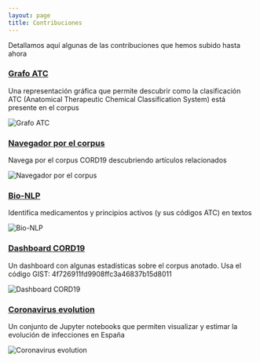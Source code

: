 ```yaml
---
layout: page
title: Contribuciones
---
```


Detallamos aquí algunas de las contribuciones que hemos subido hasta ahora

### [Grafo ATC](http://librairy.github.io/covid19/graph.html)

Una representación gráfica que permite descubrir como la clasificación ATC (Anatomical Therapeutic Chemical Classification System) está presente en el corpus

![Grafo ATC](../img/contributions/graph-3.png)

### [Navegador por el corpus](http://librairy.github.io/covid19/explorer.html)

Navega por el corpus CORD19 descubriendo artículos relacionados

![Navegador por el corpus](../img/contributions/explorer-2.png)

### [Bio-NLP](http://librairy.github.io/bio-nlp/)
Identifica medicamentos y principios activos (y sus códigos ATC) en textos

![Bio-NLP](../img/contributions/bio-nlp-2.png)

### [Dashboard CORD19](http://librairy.linkeddata.es/data/dashboard)

Un dashboard con algunas estadísticas sobre el corpus anotado. Usa el código GIST: 4f726911fd9908ffc3a46837b15d8011

![Dashboard CORD19](../img/contributions/dashboard-2.png)

### [Coronavirus evolution](https://gitlab.etsisi.upm.es/fserra/coronavirus-evolution)

Un conjunto de Jupyter notebooks que permiten visualizar y estimar la evolución de infecciones en España

![Coronavirus evolution](../img/contributions/graficoEvolucion.png)


<!-- Section
<section>
<div class="container">
      <div class="content-section-heading text-center">
        <h3 class="text-secondary mb-0">OEG-UPM</h3>
        <h2 class="mb-5">CORD19-based Contributions</h2>
      </div>
      <div class="row no-gutters">
        <div class="col-lg-6">
          <a class="portfolio-item" href="graph.html" target="_blank">
            <span class="caption">
              <span class="caption-content">
                <h2>ATC Network</h2>
                <p class="mb-0">Discover how the Anatomical Therapeutic Chemical Classification System is present in this area</p>
              </span>
            </span>
            <img class="img-fluid" src="../img/contributions/graph-3.png" alt="">
          </a>
        </div>
        <div class="col-lg-6">
          <a class="portfolio-item" href="explorer.html" target="_blank">
            <span class="caption">
              <span class="caption-content">
                <h2>Corpus Browsing</h2>
                <p class="mb-0">Browse the CORD19 corpus discovering related articles</p>
              </span>
            </span>
            <img class="img-fluid" src="../img/contributions/explorer-2.png" alt="">
          </a>
        </div>
        <div class="col-lg-6">
          <a class="portfolio-item" href="http://librairy.github.io/bio-nlp/" target="_blank">
            <span class="caption">
              <span class="caption-content">
                <h2>Bio-NLP</h2>
                <p class="mb-0">Identifies drugs (and ATC codes) in pieces of text</p>
              </span>
            </span>
            <img class="img-fluid" src="../img/contributions/bio-nlp-2.png" alt="">
          </a>
        </div>
        <div class="col-lg-6">
          <a class="portfolio-item" href="http://librairy.linkeddata.es/data/dashboard" target="_blank">
            <span class="caption">
              <span class="caption-content">
                <h2>CORD19 Stats</h2>
                <p class="mb-0">Some statistics about this annotated corpus. Use the GIST code: 4f726911fd9908ffc3a46837b15d8011</p>
              </span>
            </span>
            <img class="img-fluid" src="../img/contributions/dashboard-2.png" alt="">
          </a>
        </div>
      </div>
    </div>
</section>-->
